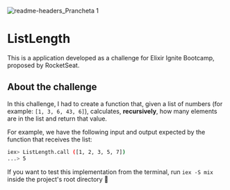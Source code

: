 ![readme-headers_Prancheta 1](https://user-images.githubusercontent.com/30063455/110525094-f4a7a300-80f2-11eb-8c6d-903120ec168b.png)
# ListLength

This is a application developed as a challenge for Elixir Ignite Bootcamp, proposed by RocketSeat.

## About the challenge

In this challenge, I had to create a function that, given a list of numbers (for example: `[1, 3, 6, 43, 6]`), calculates, **recursively**, how many elements are in the list and return that value.

For example, we have the following input and output expected by the function that receives the list:

``` bash
iex> ListLength.call ([1, 2, 3, 5, 7])
...> 5
```

If you want to test this implementation from the terminal, run `iex -S mix` inside the project's root directory 🚀
